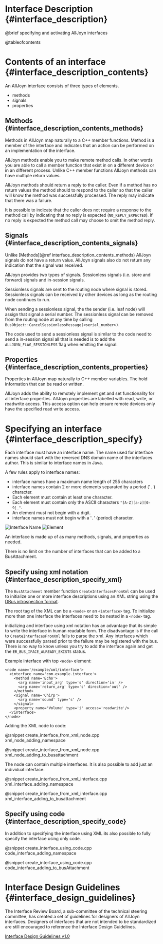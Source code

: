 Interface Description {#interface_description}
=======================
<!------------------------------------------------------------------------------
Copyright AllSeen Alliance

THIS DOCUMENT AND ALL INFORMATION CONTAINED HEREIN ARE PROVIDED ON AN AS-IS
BASIS WITHOUT WARRANTY OF ANY KIND.
------------------------------------------------------------------------------->

@brief specifying and activating AllJoyn interfaces

@tableofcontents

Contents of an interface {#interface_description_contents}
=======================
An AllJoyn interface consists of three types of elements.

 - methods
 - signals
 - properties

Methods {#interface_description_contents_methods}
-----------------------
Methods in AllJoyn map naturally to a C++ member functions. Method is a member
of the interface and indicates that an action can be performed on an
implementation of the interface.

AllJoyn methods enable you to make remote method calls. In other words you are
able to call a member function that exist in on a different device or in an
different process. Unlike C++ member functions AllJoyn methods can have multiple
return values.

AllJoyn methods should return a reply to the caller. Even if a method has no
return values the method should to respond to the caller so that the caller
will know the method was successfully processed. The reply may indicate that
there was a failure.

It is possible to indicate that the caller does not require a response to the
method call by indicating that no reply is expected (`NO_REPLY_EXPECTED`).
If no reply is expected the method call may choose to omit the method reply.

Signals {#interface_description_contents_signals}
-----------------------
Unlike [Methods](@ref interface_description_contents_methods) AllJoyn signals do
not have a return value. AllJoyn signals also do not return any indication that
the signal was received.

AllJoyn provides two types of signals. Sessionless signals (i.e. store and
forward) signals and in-session signals.

Sessionless signals are sent to the routing node where signal is stored.
Sessionless signals can be received by other devices as long as the routing node
continues to run.

When sending a sessionless signal, the the sender (i.e. leaf node) will assign
that signal a serial number. The sessionless signal can be removed from the
routing node at any time by calling
`BusObject::CancelSessionlessMessage(<serial_number>)`.

The code used to send a sessionless signal is similar to the code need to send a
in-session signal all that is needed is to add the `ALLJOYN_FLAG_SESSIONLESS`
flag when emitting the signal.

Properties {#interface_description_contents_properties}
-----------------------
Properties in AllJoyn map naturally to C++ member variables.  The hold information
that can be read or written.

AllJoyn adds the ability to remotely implement get and set functionality for all
interface properties. AllJoyn properties are labelled with read, write, or
readwrite access. This access option can help ensure remote devices only have
the specified read write access.

Specifying an interface {#interface_description_specify}
=======================
Each interface must have an interface name. The name used for interface names
should start with the reversed DNS domain name of the interfaces author.  This
is similar to interface names in Java.

A few rules apply to interface names:

  - interface names have a maximum name length of 255 characters
  - interface names contain 2 or more elements separated by a period ('`.`') character.
  - Each element must contain at least one character.
  - Each element must contain only the ASCII characters `"[A-Z][a-z][0-9]_"`.
  - An element must not begin with a digit.
  - interface names must not begin with a '`.`' (period) character.

<!--
Enter the following EBNF grammar into bottlecaps.de/rr/ui to generate railroad
diagrams

interface_name ::= (element) ('.' element)+
element ::= ([A-Za-z] | '_') ([A-Za-z0-9] | '_')+

-->
![Interface Name](interface_name.png)
![Element](element.png)

An interface is made up of as many methods, signals, and properties as needed.

There is no limit on the number of interfaces that can be added to a BusAttachment.


Specify using xml notation {#interface_description_specify_xml}
-----------------------
The `BusAttachment` member function `CreateInterfacesFromXml` can be used to
initialize one or more interface descriptions using an XML string using the [DBus
introspection format](http://dbus.freedesktop.org/doc/dbus-specification.html#introspection-format).

The root tag of the XML can be a `<node>` or an `<interface>` tag. To
initialize more than one interface the interfaces need to be nested in a
`<node>` tag.

initializing and interface using xml notation has an advantage that its simple
to write the interface in human readable form.  The disadvantage is if the call
to `CreateInterfacesFromXml` fails to parse the xml.  Any interfaces
which were successfully parsed prior to the failure may be registered with the
bus. There is no way to know unless you try to add the interface again and get
the `ER_BUS_IFACE_ALREADY_EXISTS` status.

Example interface with top `<node>` element:

    <node name='/example/xml/interface'>
      <interface name='com.example.interface'>
        <method name='Echo'>
          <arg name='input_arg' type='s' direction='in' />
          <arg name='return_arg' type='s' direction='out' />
        </method>
        <signal name='Chirp'>
          <arg name='sound' type='s' />
        </signal>
        <property name='Volume' type='i' access='readwrite'/>
      </interface>
    </node>

Adding the XML node to code:

@snippet create_interface_from_xml_node.cpp xml_node_adding_namespace

@snippet create_interface_from_xml_node.cpp xml_node_adding_to_busattachment

The node can contain multiple interfaces. It is also possible to add just an
individual interface.

@snippet create_interface_from_xml_interface.cpp xml_interface_adding_namespace

@snippet create_interface_from_xml_interface.cpp xml_interface_adding_to_busattachment

Specify using code {#interface_description_specify_code}
-----------------------
In addition to specifying the interface using XML its also possible to fully
specify the interface using only code.

@snippet create_interface_using_code.cpp code_interface_adding_namespace

@snippet create_interface_using_code.cpp code_interface_adding_to_busAttachment

Interface Design Guidelines {#interface_design_guidelines}
=======================
The Interface Review Board, a sub-committee of the technical steering committee, has
created a set of guidelines for designers of AllJoyn interfaces. Designers of
interfaces that are not intended to be standardized are still encouraged to
reference the Interface Design Guidelines.

[Interface Design Guidelines v1.0](https://wiki.allseenalliance.org/irb/interface_design_guidelines_1.0)
